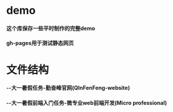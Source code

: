 # demo

#### 这个库保存一些平时制作的完整demo

#### gh-pages用于测试静态网页

# 文件结构

#### --大一暑假任务-勤奋峰官网(QInFenFeng-website)

#### --大一暑假前端入门任务-微专业web前端开发(Micro professional)
